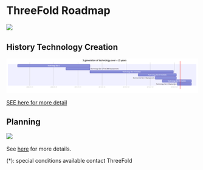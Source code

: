 # ThreeFold Roadmap

![](https://images.unsplash.com/photo-1495292040232-745a10cd202c?ixlib=rb-0.3.5&ixid=eyJhcHBfaWQiOjEyMDd9&s=311b389f7632627e26e3f287581d0c0e&auto=format&fit=crop&w=1189&q=80)

## History Technology Creation

![](images/past.png)

<!-- ```mermaid
gantt
    title 3 generation of technology over +13 years
    dateFormat  YYYY-MM-DD
    Technology Gen 1        :a1, 2005-01-01, 2011-01-01
    Technology Gen 1 First 3000 deployments           :a2, 2009-01-01, 2011-01-01
    Technology Gen 2 Creation           :a3, 2011-01-01, 2017-12-01    
    Technology Gen 2 Available           :a4, 2015-01-01, 2018-03-01
    Commercial Gen 2 Deployments           :a5, 2016-06-01, 2018-03-01
    Technology Gen 3 Creation           :a6, 2017-01-01, 2019-06-01        
    Technology Gen 3 Deployment           :a7, 2018-04-01, 2019-06-01            

``` -->

[SEE here for more detail](https://raw.githubusercontent.com/threefoldfoundation/info_foundation/master/docs/strategy/images/past.png)

## Planning

![](images/roadmap.png)

<!-- ```mermaid
gantt
    title ThreeFold Roadmap
    dateFormat  YYYY-MM-DD

    section Grid
    Grid launch internal developers           :a1, 2018-01-01, 181d
    Grid launch app/solution developers          :a2, 2018-06-01, 2019-06-01
    Grid launch it users          :a3, 2018-10-01, 2019-06-01
    Grid marketing (push capacity usage)      :a4, 2019-01-01, 2019-06-01

    section Token
    TF Blockchain Active           :b1, 2018-04-01, 2019-06-01
    Pub Exchange BT-Alpha          :b2, 2018-05-01, 2019-06-01
    Pub Exchange Bitmeex           :b3, 2018-07-01, 2019-06-01    
    TF Token community building    :b7, 2018-07-01, 2019-06-01    
    TF Free Decentralized Exchange :b5, 2018-07-30, 2019-06-01
    TF Token Usage Promotion       :b6, 2018-07-30, 2019-06-01

    TF Token crypto community marketing  :b7, 2018-09-01, 2019-06-01
    TF Token large scale marketing :a2, 2019-01-01, 90d

    section Foundation
    100+ active ambassadors :c1, 2018-06-01, 60d
    200+ active ambassadors :c1, 2018-08-01, 60d    
    300+ active ambassadors :c1, 2018-10-01, 60d        
    1.5m EUR sell of BetterToken TFT's    (*)       :c2, 2018-07-01, 60d
    3.5m USD sell of Mazraa TFT's         (*)       :c3, 2018-07-01, 60d

    section Token Usage

    TF Token Integration In Our Community App :b4, 2018-06-01, 90d
    TF Token Usage Promotion In Ibiza (merchants app) :b4, 2018-06-01, 90d

``` -->

See [here](https://raw.githubusercontent.com/threefoldfoundation/info_foundation/master/docs/strategy/images/roadmap.png) for more details.


(*): special conditions available contact ThreeFold